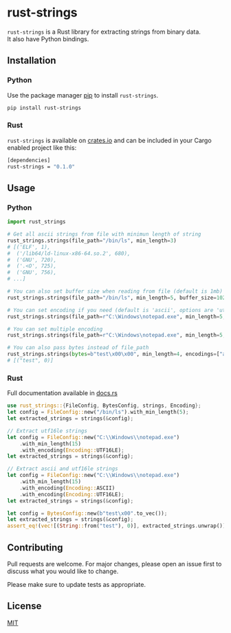 # rust-strings

`rust-strings` is a Rust library for extracting strings from binary data. \
It also have Python bindings.

## Installation

### Python

Use the package manager [pip](https://pip.pypa.io/en/stable/) to install `rust-strings`.

```bash
pip install rust-strings
```

### Rust

`rust-strings` is available on [crates.io](https://crates.io/crates/rust-strings) and can be included in your Cargo enabled project like this:

```bash
[dependencies]
rust-strings = "0.1.0"
```

## Usage

### Python

```python
import rust_strings

# Get all ascii strings from file with minimun length of string
rust_strings.strings(file_path="/bin/ls", min_length=3)
# [('ELF', 1),
#  ('/lib64/ld-linux-x86-64.so.2', 680),
#  ('GNU', 720),
#  ('.<O', 725),
#  ('GNU', 756),
# ...]

# You can also set buffer size when reading from file (default is 1mb)
rust_strings.strings(file_path="/bin/ls", min_length=5, buffer_size=1024)

# You can set encoding if you need (default is 'ascii', options are 'utf-16le', 'utf-16be')
rust_strings.strings(file_path=r"C:\Windows\notepad.exe", min_length=5, encodings=["utf-16le"])

# You can set multiple encoding
rust_strings.strings(file_path=r"C:\Windows\notepad.exe", min_length=5, encodings=["ascii", "utf-16le"])

# You can also pass bytes instead of file_path
rust_strings.strings(bytes=b"test\x00\x00", min_length=4, encodings=["ascii"])
# [("test", 0)]
```

### Rust

Full documentation available in [docs.rs](https://docs.rs/rust-strings)

```rust
use rust_strings::{FileConfig, BytesConfig, strings, Encoding};
let config = FileConfig::new("/bin/ls").with_min_length(5);
let extracted_strings = strings(&config);

// Extract utf16le strings
let config = FileConfig::new("C:\\Windows\\notepad.exe")
    .with_min_length(15)
    .with_encoding(Encoding::UTF16LE);
let extracted_strings = strings(&config);

// Extract ascii and utf16le strings
let config = FileConfig::new("C:\\Windows\\notepad.exe")
    .with_min_length(15)
    .with_encoding(Encoding::ASCII)
    .with_encoding(Encoding::UTF16LE);
let extracted_strings = strings(&config);

let config = BytesConfig::new(b"test\x00".to_vec());
let extracted_strings = strings(&config);
assert_eq!(vec![(String::from("test"), 0)], extracted_strings.unwrap());
```

## Contributing
Pull requests are welcome. For major changes, please open an issue first to discuss what you would like to change.

Please make sure to update tests as appropriate.

## License
[MIT](https://choosealicense.com/licenses/mit/)